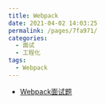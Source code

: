 ```yaml
---
title: Webpack
date: 2021-04-02 14:03:25
permalink: /pages/7fa971/
categories:
  - 面试
  - 工程化
tags:
  - Webpack
---
```


- [Webpack面试题](https://ght5935.github.io/2020/08/19/webpack-1/)
